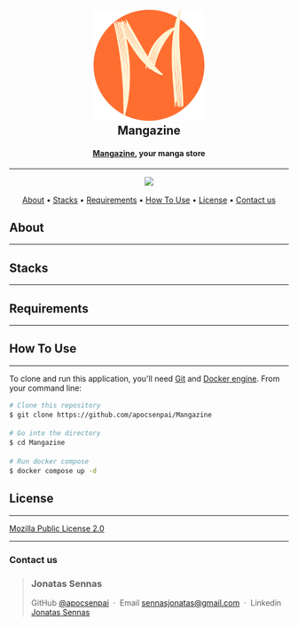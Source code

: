 <h2 align="center">
  <br>
  <a href="#deploy"><img src="https://github.com/mangazine-store/Mangazine/blob/main/web/src/app/favicon.ico" alt="Mangazine" width="200"></a>
  <br>
  Mangazine
  <br>
</h2>

<h4 align="center"><a href="#deploy">Mangazine</a>, your manga store</h4>

---


<p align="center">
  <a href="https://skillicons.dev">
    <img src="https://skillicons.dev/icons?i=next,nest,prisma,postgres,docker" width="300"/>
  </a>
</p>


<p align="center">
  <a href="#about">About</a> •
  <a href="#stacks">Stacks</a> •
  <a href="#requirements">Requirements</a> •
  <a href="#how-to-use">How To Use</a> •
  <a href="#license">License</a> •
  <a href="#contact-us">Contact us</a>
</p>

<!-- GIF HERE -->

## About
---
## Stacks
---
## Requirements
---
## How To Use
---
To clone and run this application, you'll need [Git](https://git-scm.com) and [Docker engine](https://docs.docker.com/engine/install/). From your command line:

```bash
# Clone this repository
$ git clone https://github.com/apocsenpai/Mangazine

# Go into the directory
$ cd Mangazine

# Run docker compose
$ docker compose up -d
```
## License
---
[Mozilla Public License 2.0](https://github.com/apocsenpai/Mangazine/blob/main/LICENSE)

---
### Contact us

><h3>Jonatas Sennas</h3>
>
> GitHub [@apocsenpai](https://github.com/apocsenpai) &nbsp;&middot;&nbsp;
> Email [sennasjonatas@gmail.com](mailto:sennasjonatas@gmail.com) &nbsp;&middot;&nbsp;
> Linkedin [Jonatas Sennas](https://www.linkedin.com/in/jonatassennas/)
